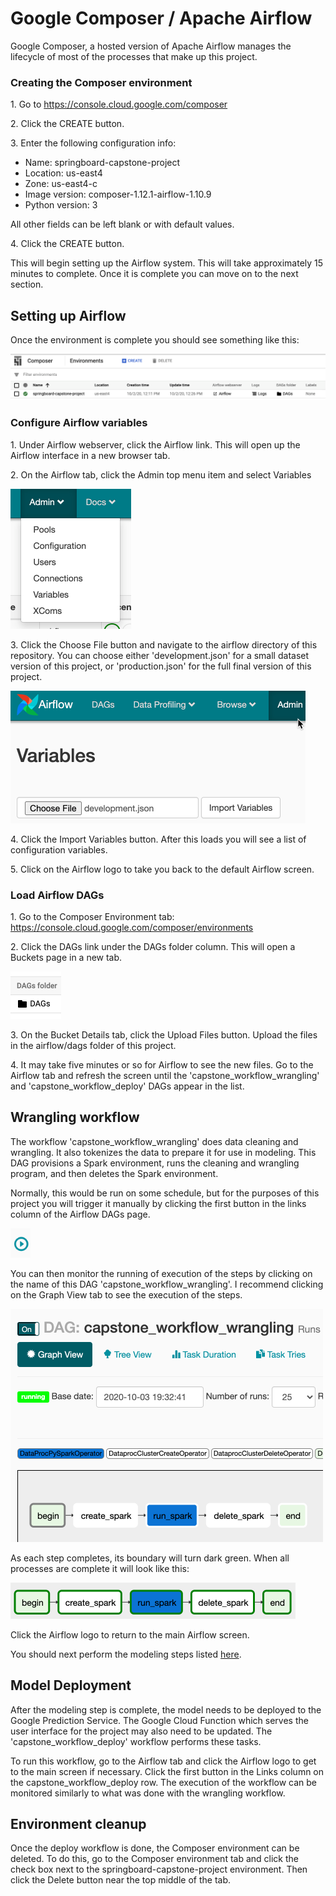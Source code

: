 # Google Composer / Apache Airflow

Google Composer, a hosted version of Apache Airflow manages the lifecycle of most of the processes that make up this project.

### Creating the Composer environment

1\. Go to https://console.cloud.google.com/composer

2\. Click the CREATE button.

3\. Enter the following configuration info:

* Name: springboard-capstone-project
* Location: us-east4
* Zone: us-east4-c
* Image version: composer-1.12.1-airflow-1.10.9
* Python version: 3

All other fields can be left blank or with default values.

4\. Click the CREATE button.

This will begin setting up the Airflow system.  This will take approximately 15 minutes to complete.  Once it is complete you can move on to the next section.

## Setting up Airflow

Once the environment is complete you should see something like this:

![Composer Environment listing](../images/composer-home.png)

### Configure Airflow variables

1\. Under Airflow webserver, click the Airflow link.   This will open up the Airflow interface in a new browser tab.

2\. On the Airflow tab, click the Admin top menu item and select Variables

![Variables](../images/variables.png)

3\. Click the Choose File button and navigate to the airflow directory of this repository.   You can choose either 
'development.json' for a small dataset version of this project, or 'production.json' for the full final version of 
this project.

![Choose file](../images/variables-import.png)

4\. Click the Import Variables button.  After this loads you will see a list of configuration variables.

5\. Click on the Airflow logo to take you back to the default Airflow screen.

### Load Airflow DAGs

1\. Go to the Composer Environment tab: https://console.cloud.google.com/composer/environments

2\. Click the DAGs link under the DAGs folder column.  This will open a Buckets page in a new tab.

![DAGs link](../images/dags-bucket.png)

3\. On the Bucket Details tab, click the Upload Files button.  Upload the files in the airflow/dags folder of this project.

4\. It may take five minutes or so for Airflow to see the new files.  Go to the Airflow tab and refresh the screen until the
'capstone_workflow_wrangling' and 'capstone_workflow_deploy' DAGs appear in the list.

## Wrangling workflow

The workflow 'capstone_workflow_wrangling' does data cleaning and wrangling.  It also tokenizes the data to prepare it for use in modeling. 
This DAG provisions a Spark environment, runs the cleaning and wrangling program, and then deletes the Spark environment.

Normally, this would be run on some schedule, but for the purposes of this project you will trigger it manually by clicking the first button
in the links column of the Airflow DAGs page.

![Trigger DAG](../images/trigger-dag.png)

You can then monitor the running of execution of the steps by clicking on the name
of this DAG 'capstone_workflow_wrangling'.  I recommend clicking on the
Graph View tab to see the execution of the steps.

![Graph View](../images/graph-view.png)

As each step completes, its boundary will turn dark green.  When all processes are complete it will look like this:

![DAG complete](../images/complete.png)

Click the Airflow logo to return to the main Airflow screen.


You should next perform the modeling steps listed [here](TBD).

## Model Deployment

After the modeling step is complete, the model needs to be deployed to the Google Prediction Service.  The Google Cloud
Function which serves the user interface for the project may also need to be updated. The 'capstone_workflow_deploy' workflow
performs these tasks.

To run this workflow, go to the Airflow tab and click the Airflow logo to get to the main screen if necessary.  Click the 
first button in the Links column on the capstone_workflow_deploy row.  The
execution of the workflow can be monitored similarly to what was done with the wrangling workflow.

## Environment cleanup

Once the deploy workflow is done, the Composer environment can be deleted.  To do this,
go to the Composer environment tab and click the check box next to the springboard-capstone-project environment.  Then click the Delete
button near the top middle of the tab.